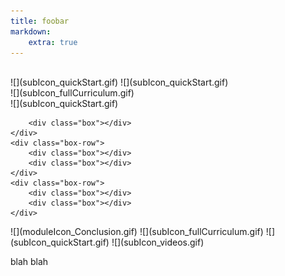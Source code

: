 ```yaml
---
title: foobar
markdown:
    extra: true
---
```


<div class="boxer" >
	<div class="box-row" >
		<div class="box"  >
            <div class="box-top-row" >
                <div class="big-box-top" markdown="1"><img alt="" src="/user/pages/11.foobar/moduleIcon_Conclusion.gif"> </div>
            </div>
            <div class="box-bottom-row">
                <div class="small-box-bottom">![](subIcon_quickStart.gif)  ![](subIcon_quickStart.gif)</div>
                <div class="small-box-bottom" markdown="1">![](subIcon_fullCurriculum.gif)</div>
                <div class="small-box-bottom">![](subIcon_quickStart.gif)</div>
            </div>
        </div>
            
		<div class="box"></div>
	</div>
	<div class="box-row">
		<div class="box"></div>
		<div class="box"></div>
	</div>
	<div class="box-row">
		<div class="box"></div>
		<div class="box"></div>
	</div>
</div>
 ![](moduleIcon_Conclusion.gif)
![](subIcon_fullCurriculum.gif)
![](subIcon_quickStart.gif)
![](subIcon_videos.gif)

blah blah
